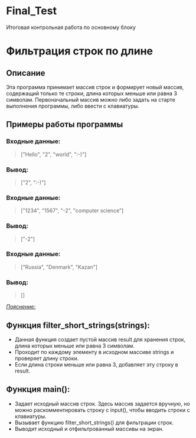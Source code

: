 # Final_Test
Итоговая контрольная работа по основному блоку

# Фильтрация строк по длине

## Описание

Эта программа принимает массив строк и формирует новый массив, содержащий только те строки, длина которых меньше или равна 3 символам. Первоначальный массив можно либо задать на старте выполнения программы, либо ввести с клавиатуры.

## Примеры работы программы

### Входные данные:

>["Hello", "2", "world", ":-)"]

### Вывод:

>["2", ":-)"]


### Входные данные:
>["1234", "1567", "-2", "computer science"]

### Вывод:
>["-2"]


### Входные данные:
>["Russia", "Denmark", "Kazan"]

### Вывод:
>[]

<u>_Пояснение:_</u>


## Функция filter_short_strings(strings):

* Данная функция создает пустой массив result для хранения строк, длина которых меньше или равна 3 символам.
*  Проходит по каждому элементу в исходном массиве strings и проверяет длину строки.
* Если длина строки меньше или равна 3, добавляет эту строку в result.

## Функция main():

*  Задает исходный массив строк. Здесь массив задается вручную, но можно раскомментировать строку с input(), чтобы вводить строки с клавиатуры.
*  Вызывает функцию filter_short_strings() для фильтрации строк.
*  Выводит исходный и отфильтрованный массивы на экран.






